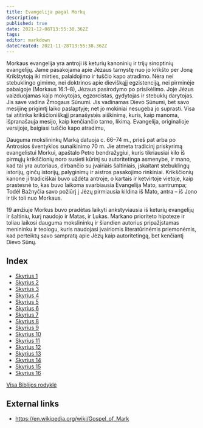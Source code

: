 ```yaml
---
title: Evangelija pagal Morkų
description: 
published: true
date: 2021-12-08T13:55:38.362Z
tags: 
editor: markdown
dateCreated: 2021-11-28T13:55:38.362Z
---
```


Morkaus evangelija yra antroji iš keturių kanoninių ir trijų sinoptinių evangelijų. Jame pasakojama apie Jėzaus tarnystę nuo jo krikšto per Joną Krikštytoją iki mirties, palaidojimo ir tuščio kapo atradimo. Nėra nei stebuklingo gimimo, nei doktrinos apie dieviškąjį egzistenciją, nei pirminėje pabaigoje (Morkaus 16:1–8), Jėzaus pasirodymo po prisikėlimo. Joje Jėzus vaizduojamas kaip mokytojas, egzorcistas, gydytojas ir stebuklų darytojas. Jis save vadina Žmogaus Sūnumi. Jis vadinamas Dievo Sūnumi, bet savo mesijinę prigimtį laiko paslaptyje; net jo mokiniai nesugeba jo suprasti. Visa tai atitinka krikščioniškąjį pranašystės aiškinimą, kuris, kaip manoma, išpranašauja mesijo, kaip kenčiančio tarno, likimą. Evangelija, originalioje versijoje, baigiasi tuščio kapo atradimu,

Dauguma mokslininkų Marką datuoja c. 66–74 m., prieš pat arba po Antrosios šventyklos sunaikinimo 70 m. Jie atmeta tradicinį priskyrimą evangelistui Morkui, apaštalo Petro bendražygiui, kuris tikriausiai kilo iš pirmųjų krikščionių noro susieti kūrinį su autoritetinga asmenybe, ir mano, kad tai yra autoriaus, dirbančio su įvairiais šaltiniais, įskaitant stebuklingų istorijų, ginčų istorijų, palyginimų ir aistros pasakojimo rinkiniai. Krikščionių kanone ji tradiciškai buvo uždėta antroje, o kartais ir ketvirtoje vietoje, kaip prastesnė to, kas buvo laikoma svarbiausia Evangelija Mato, santrumpa; Todėl Bažnyčia savo požiūrį į Jėzų pirmiausia kildina iš Mato, antra – iš Jono ir tik toli nuo Morkaus.

19 amžiuje Morkus buvo pradėtas laikyti ankstyviausia iš keturių evangelijų ir šaltiniu, kurį naudojo ir Matas, ir Lukas. Markano prioriteto hipoteze ir toliau laikosi dauguma mokslininkų ir šiandien autorius pripažįstamas menininku ir teologu, kuris naudojasi įvairiomis literatūrinėmis priemonėmis, kad perteiktų savo sampratą apie Jėzų kaip autoritetingą, bet kenčiantį Dievo Sūnų.

## Index

- [Skyrius 1](/lt/Bible/Mark/1)
- [Skyrius 2](/lt/Bible/Mark/2)
- [Skyrius 3](/lt/Bible/Mark/3)
- [Skyrius 4](/lt/Bible/Mark/4)
- [Skyrius 5](/lt/Bible/Mark/5)
- [Skyrius 6](/lt/Bible/Mark/6)
- [Skyrius 7](/lt/Bible/Mark/7)
- [Skyrius 8](/lt/Bible/Mark/8)
- [Skyrius 9](/lt/Bible/Mark/9)
- [Skyrius 10](/lt/Bible/Mark/10)
- [Skyrius 11](/lt/Bible/Mark/11)
- [Skyrius 12](/lt/Bible/Mark/12)
- [Skyrius 13](/lt/Bible/Mark/13)
- [Skyrius 14](/lt/Bible/Mark/14)
- [Skyrius 15](/lt/Bible/Mark/15)
- [Skyrius 16](/lt/Bible/Mark/16)



[Visa Biblijos rodyklė](/lt/index/bible)


## External links

- https://en.wikipedia.org/wiki/Gospel_of_Mark
